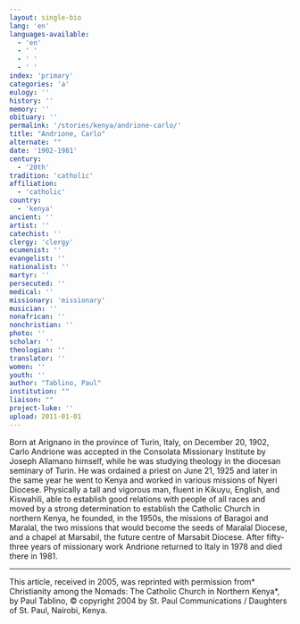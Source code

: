 ```yaml
---
layout: single-bio
lang: 'en'
languages-available:
  - 'en'
  - ' '
  - ' '
  - ' '
index: 'primary'
categories: 'a'
eulogy: ''
history: ''
memory: ''
obituary: ''
permalink: '/stories/kenya/andrione-carlo/'
title: "Andrione, Carlo"
alternate: ""
date: '1902-1981'
century:
  - '20th'
tradition: 'catholic'
affiliation:
  - 'catholic'
country:
  - 'kenya'
ancient: ''
artist: ''
catechist: ''
clergy: 'clergy'
ecumenist: ''
evangelist: ''
nationalist: ''
martyr: ''
persecuted: ''
medical: ''
missionary: 'missionary'
musician: ''
nonafrican: ''
nonchristian: ''
photo: ''
scholar: ''
theologian: ''
translator: ''
women: ''
youth: ''
author: "Tablino, Paul"
institution: ""
liaison: ""
project-luke: ''
upload: 2011-01-01
---
```




Born at Arignano in the province of  Turin, Italy, on December 20, 1902, Carlo Andrione was accepted in the Consolata Missionary Institute by Joseph Allamano himself, while he was studying theology in the diocesan seminary of Turin. He was ordained a priest on June 21, 1925 and later in the same year he went to Kenya and worked in various missions of Nyeri Diocese. Physically a tall and vigorous man, fluent in Kikuyu, English, and Kiswahili, able to establish good relations with people of all races and moved by a strong determination to establish the Catholic Church in northern Kenya, he founded, in the 1950s, the missions of Baragoi and Maralal, the two missions that would become the seeds of Maralal Diocese, and a chapel at Marsabil, the future centre of Marsabit Diocese. After fifty-three years of missionary work Andrione returned to Italy in 1978 and died there in 1981.

---

This article, received in 2005, was reprinted with permission from* Christianity among the Nomads: The Catholic Church in Northern Kenya*, by Paul Tablino, © copyright 2004 by St. Paul Communications / Daughters of St. Paul, Nairobi, Kenya.

